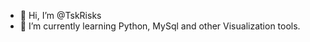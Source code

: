 - 👋 Hi, I’m @TskRisks
- 🌱 I’m currently learning Python, MySql and other Visualization tools.


<!---
TskRisks/TskRisks is a ✨ special ✨ repository because its `README.md` (this file) appears on your GitHub profile.
You can click the Preview link to take a look at your changes.
--->
